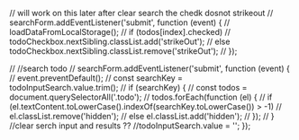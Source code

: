 // will work on this later after clear search the chedk dosnot strikeout
// searchForm.addEventListener('submit', function (event) {
// loadDataFromLocalStorage();
// if (todos[index].checked)
// todoCheckbox.nextSibling.classList.add('strikeOut');
// else todoCheckbox.nextSibling.classList.remove('strikeOut');
// });

  //  //search todo
  // searchForm.addEventListener('submit', function (event) {
  //   event.preventDefault();
  //   const searchKey = todoInputSearch.value.trim();
  //   if (searchKey) {
  //     const todos = document.querySelectorAll('.todo');
  //     todos.forEach(function (el) {
  //       if (el.textContent.toLowerCase().indexOf(searchKey.toLowerCase()) > -1)
  //         el.classList.remove('hidden');
  //       else el.classList.add('hidden');
  //     });
  //   }
  //clear serch input and results ??
  //todoInputSearch.value = '';
});